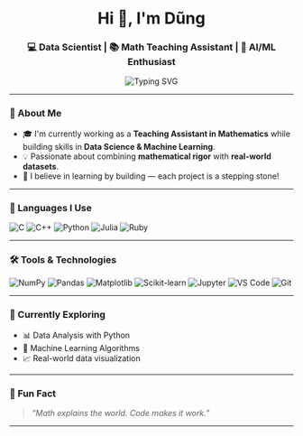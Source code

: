 <h1 align="center">Hi 👋, I'm Dũng</h1>
<h3 align="center">💻 Data Scientist | 📚 Math Teaching Assistant | 🧠 AI/ML Enthusiast</h3>

<p align="center">
  <img src="https://readme-typing-svg.demolab.com?font=Fira+Code&size=22&pause=1000&center=true&vCenter=true&width=435&lines=Welcome+to+my+GitHub!;Data+Science+%7C+Math+%7C+AI+%7C+Code+Lover" alt="Typing SVG" />
</p>

---

### 🚀 About Me

- 🎓 I'm currently working as a **Teaching Assistant in Mathematics** while building skills in **Data Science & Machine Learning**.
- 💡 Passionate about combining **mathematical rigor** with **real-world datasets**.
- 📘 I believe in learning by building — each project is a stepping stone!

---

### 🧠 Languages I Use

![C](https://img.shields.io/badge/C-A8B9CC?style=for-the-badge&logo=c&logoColor=white)
![C++](https://img.shields.io/badge/C++-00599C?style=for-the-badge&logo=cplusplus&logoColor=white)
![Python](https://img.shields.io/badge/Python-3776AB?style=for-the-badge&logo=python&logoColor=white)
![Julia](https://img.shields.io/badge/Julia-9558B2?style=for-the-badge&logo=julia&logoColor=white)
![Ruby](https://img.shields.io/badge/Ruby-CC342D?style=for-the-badge&logo=ruby&logoColor=white)

---

### 🛠️ Tools & Technologies

![NumPy](https://img.shields.io/badge/Numpy-013243?style=for-the-badge&logo=numpy&logoColor=white)
![Pandas](https://img.shields.io/badge/Pandas-150458?style=for-the-badge&logo=pandas&logoColor=white)
![Matplotlib](https://img.shields.io/badge/Matplotlib-000000?style=for-the-badge&logo=matplotlib&logoColor=white)
![Scikit-learn](https://img.shields.io/badge/Scikit--learn-F7931E?style=for-the-badge&logo=scikit-learn&logoColor=white)
![Jupyter](https://img.shields.io/badge/Jupyter-F37626?style=for-the-badge&logo=jupyter&logoColor=white)
![VS Code](https://img.shields.io/badge/VSCode-007ACC?style=for-the-badge&logo=visual-studio-code&logoColor=white)
![Git](https://img.shields.io/badge/Git-F05032?style=for-the-badge&logo=git&logoColor=white)

---

### 🌱 Currently Exploring

- 📊 Data Analysis with Python
- 🧠 Machine Learning Algorithms
- 📈 Real-world data visualization

---

### 📌 Fun Fact

> *“Math explains the world. Code makes it work.”*

---

